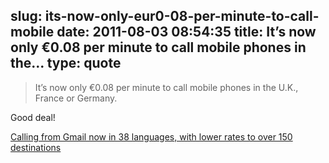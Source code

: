 slug: its-now-only-eur0-08-per-minute-to-call-mobile
date: 2011-08-03 08:54:35
title: It’s now only €0.08 per minute to call mobile phones in the...
type: quote
---

> It’s now only €0.08 per minute to call mobile phones in the U.K., France or Germany.

Good deal!

 [Calling from Gmail now in 38 languages, with lower rates to over 150 destinations](http://gmailblog.blogspot.com/2011/08/calling-from-gmail-now-in-38-languages.html)
